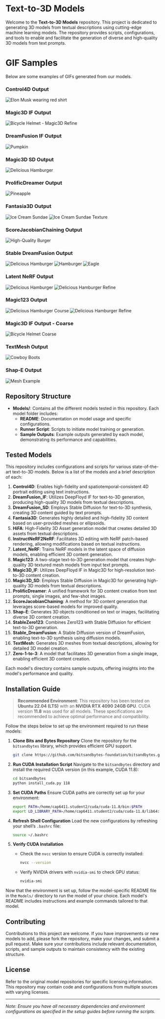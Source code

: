 # Text-to-3D Models

Welcome to the **Text-to-3D Models** repository. This project is dedicated to generating 3D models from textual descriptions using cutting-edge machine learning models. The repository provides scripts, configurations, and tools to enable and facilitate the generation of diverse and high-quality 3D models from text prompts.

# GIF Samples

Below are some examples of GIFs generated from our models.

### Control4D Output
![Elon Musk wearing red shirt](Samples/Control4D_output_twindom_Elon_Musk_wearing_red_shirt_RAW_photo_high_detailed_skin.gif)

### Magic3D IF Output
![Bicycle Helmet - Magic3D Refine](Samples/Magic3D_IF_output_magic3d-refine-sd_A_bicycle_helmet_0.gif)

### DreamFusion IF Output
![Pumpkin](Samples/DreamFusion_IF_output_an_orange_pumpkin.gif)

### Magic3D SD Output
![Delicious Hamburger](Samples/Magic3D_SD_output_a_delicious_hamburger.gif)

### ProlificDreamer Output
![Pineapple](Samples/ProlificDreamer_output_a_pineapple.gif)

### Fantasia3D Output
![Ice Cream Sundae](Samples/Fantasia3D_output_a_DSLR_photo_of_an_ice_cream_sundae.gif)
![Ice Cream Sundae Texture](Samples/Fantasia3D_output_a_DSLR_photo_of_an_ice_cream_sundae_texture.gif)

### ScoreJacobianChaining Output
![High-Quality Burger](Samples/ScoreJacobianChaining_output_A_high_quality_photo_of_a_delicious_burger.gif)

### Stable DreamFusion Output
![Delicious Hamburger](Samples/Stable_DreamFusion_output_a_delicious_hamburger.gif)
![Hamburger](Samples/Stable_DreamFusion_output_a_hamburger.gif)
![Eagle](Samples/Stable_DreamFusion_output_an_eagle.gif)

### Latent NeRF Output
![Delicious Hamburger](Samples/Latent_NeRF_output_a_delicious_hamburger.gif)
![Delicious Hamburger Refine](Samples/Latent_NeRF_output_a_delicious_hamburger_refine.gif)

### Magic123 Output
![Delicious Hamburger Course](Samples/Magic123_output_a_delicious_hamburger_course.gif)
![Delicious Hamburger Refine](Samples/Magic123_output_a_delicious_hamburger_refine.gif)

### Magic3D IF Output - Coarse
![Bicycle Helmet Coarse](Samples/Magic3D_IF_output_magic3d-coarse-if_A_bicycle_helmet_0.gif)

### TextMesh Output
![Cowboy Boots](Samples/TextMesh_output_cowboy_boots.gif)

### Shap-E Output
![Mesh Example](Samples/shap_e_ImageToStl.com_example_mesh_0.gif)

## Repository Structure

- **Models/**: Contains all the different models tested in this repository. Each model folder includes:
  - **README**: Documentation on model usage and specific configurations.
  - **Runner Script**: Scripts to initiate model training or generation.
  - **Sample Outputs**: Example outputs generated by each model, demonstrating its performance and capabilities.

## Tested Models

This repository includes configurations and scripts for various state-of-the-art text-to-3D models. Below is a list of the models and a brief description of each:

1. **Control4D**: Enables high-fidelity and spatiotemporal-consistent 4D portrait editing using text instructions.
2. **DreamFusion_IF**: Utilizes DeepFloyd IF for text-to-3D generation, producing high-quality 3D models from textual descriptions.
3. **DreamFusion_SD**: Employs Stable Diffusion for text-to-3D synthesis, creating 3D content guided by text prompts.
4. **Fantasia3D**: Generates highly detailed and high-fidelity 3D content based on user-provided meshes or ellipsoids.
5. **HiFA**: High-Fidelity 3D Asset generation model that creates detailed 3D assets from textual descriptions.
6. **InstructNeRF2NeRF**: Facilitates 3D editing with NeRF patch-based rendering, allowing modifications based on textual instructions.
7. **Latent_NeRF**: Trains NeRF models in the latent space of diffusion models, enabling efficient 3D content generation.
8. **Magic123**: A two-stage text-to-3D generation model that creates high-quality 3D textured mesh models from input text prompts.
9. **Magic3D_IF**: Utilizes DeepFloyd IF in Magic3D for high-resolution text-to-3D content creation.
10. **Magic3D_SD**: Employs Stable Diffusion in Magic3D for generating high-quality 3D models from textual descriptions.
11. **ProlificDreamer**: A unified framework for 3D content creation from text prompts, single images, and few-shot images.
12. **ScoreJacobianChaining**: A method for 3D content generation that leverages score-based models for improved quality.
13. **Shap-E**: Generates 3D objects conditioned on text or images, facilitating diverse 3D content creation.
14. **StableZero123**: Combines Zero123 with Stable Diffusion for efficient text-to-3D generation.
15. **Stable_DreamFusion**: A Stable Diffusion version of DreamFusion, enabling text-to-3D synthesis using diffusion models.
16. **TextMesh**: Generates 3D meshes from textual descriptions, allowing for detailed 3D model creation.
17. **Zero-1-to-3**: A model that facilitates 3D generation from a single image, enabling efficient 3D content creation.

Each model's directory contains sample outputs, offering insights into the model's performance and quality.

## Installation Guide

> **Recommended Environment**: This repository has been tested on **Ubuntu 22.04 (LTS)** with an **NVIDIA RTX 4090 24GB GPU**. CUDA version **11.8** was used for all models. These specifications are recommended to achieve optimal performance and compatibility.

Follow the steps below to set up the environment required to run these models:

1. **Clone Bits and Bytes Repository**
   Clone the repository for the `bitsandbytes` library, which provides efficient GPU support.
   ```bash
   git clone https://github.com/bitsandbytes-foundation/bitsandbytes.git
   ```

2. **Run CUDA Installation Script**
   Navigate to the `bitsandbytes` directory and install the required CUDA version (in this example, CUDA 11.8):
   ```bash
   cd bitsandbytes
   python install_cuda.py 118
   ```

3. **Set CUDA Paths**
   Ensure CUDA paths are correctly set up for your environment:
   ```bash
   export PATH=/home/cap6411.student2/cuda/cuda-11.8/bin:$PATH
   export LD_LIBRARY_PATH=/home/cap6411.student2/cuda/cuda-11.8/lib64:$LD_LIBRARY_PATH
   ```

4. **Refresh Shell Configuration**
   Load the new configurations by refreshing your shell’s `.bashrc` file:
   ```bash
   source ~/.bashrc
   ```

5. **Verify CUDA Installation**
   - Check the `nvcc` version to ensure CUDA is correctly installed:
     ```bash
     nvcc --version
     ```
   - Verify NVIDIA drivers with `nvidia-smi` to check GPU status:
     ```bash
     nvidia-smi
     ```

Now that the environment is set up, follow the model-specific README file in the `Models/` directory to run the model of your choice. Each model's README includes instructions and example commands tailored to that model.

## Contributing

Contributions to this project are welcome. If you have improvements or new models to add, please fork the repository, make your changes, and submit a pull request. Make sure your contributions include relevant documentation, scripts, and sample outputs to maintain consistency with the existing structure.

## License

Refer to the original model repositories for specific licensing information. This repository may contain code and configurations from multiple sources with varying licenses.

---

*Note: Ensure you have all necessary dependencies and environment configurations as specified in the setup guides before running the scripts.*
